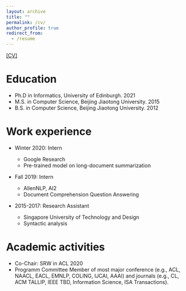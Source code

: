 ```yaml
---
layout: archive
title: ""
permalink: /cv/
author_profile: true
redirect_from:
  - /resume
---
```


<a href="/CV.pdf"> [CV] </a>

Education
======
* Ph.D in Informatics, University of Edinburgh. 2021
* M.S. in Computer Science, Beijing Jiaotong University. 2015
* B.S. in Computer Science, Beijing Jiaotong University. 2012

Work experience
======

* Winter 2020: Intern
  * Google Research
  * Pre-trained model on long-document summarization

* Fall 2019: Intern
  * AllenNLP, AI2
  * Document Comprehension Question Answering

* 2015-2017: Research Assistant
  * Singapore University of Technology and Design
  * Syntactic analysis

Academic activities
======

* Co-Chair: SRW in ACL 2020
* Programm Committee Member of most major conference (e.g., ACL, NAACL, EACL, EMNLP, COLING, IJCAI, AAAI) and journals (e.g., CL, ACM TALLIP, IEEE TBD, Information Science, ISA Transactions).
